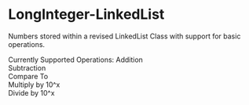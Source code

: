 # LongInteger-LinkedList
Numbers stored within a revised LinkedList Class with support for basic operations.

Currently Supported Operations:
Addition\
Subtraction\
Compare To\
Multiply by 10^x\
Divide by 10^x
